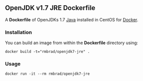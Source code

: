 ## OpenJDK v1.7 JRE Dockerfile

A **Dockerfile** of OpenJDKs 1.7 [Java](https://www.java.com/) installed in CentOS for [Docker](https://www.docker.io/).

### Installation

You can build an image from within the **Dockerfile** directory using:
	
	docker build -t="rmbrad/openjdk7-jre" .

### Usage

	docker run -it --rm rmbrad/openjdk7-jre
